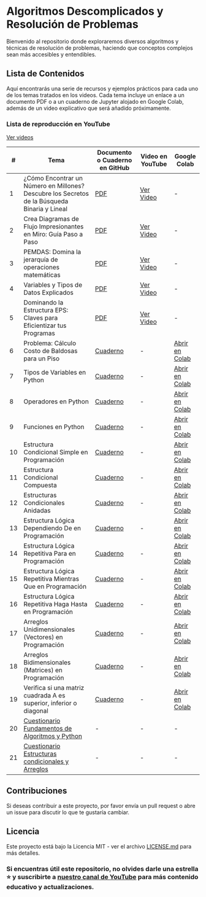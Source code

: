 # Algoritmos Descomplicados y Resolución de Problemas

Bienvenido al repositorio donde exploraremos diversos algoritmos y técnicas de resolución de problemas, haciendo que conceptos complejos sean más accesibles y entendibles.

## Lista de Contenidos

Aquí encontrarás una serie de recursos y ejemplos prácticos para cada uno de los temas tratados en los videos. Cada tema incluye un enlace a un documento PDF o a un cuaderno de Jupyter alojado en Google Colab, además de un video explicativo que será añadido próximamente.

### Lista de reproducción en YouTube
[Ver videos](https://www.youtube.com/watch?v=x4m2-OOZ5Ns&list=PLW9eOHy_Or2CYjJcNfSjf41zpfBtUEBQ-)

| #  | Tema                                                                    | Documento o Cuaderno en GitHub                                                  | Video en YouTube          | Google Colab                                        |
|----|-------------------------------------------------------------------------|---------------------------------------------------------------------------------|---------------------------|-----------------------------------------------------|
| 1  | ¿Cómo Encontrar un Número en Millones? Descubre los Secretos de la Búsqueda Binaria y Lineal | [PDF](https://github.com/franperezec/algorithms/blob/main/AlgoritmoBusquedaBinaria.pdf) | [Ver Video](https://youtu.be/x4m2-OOZ5Ns) | -                                                     |
| 2  | Crea Diagramas de Flujo Impresionantes en Miro: Guía Paso a Paso       | [PDF](https://github.com/franperezec/algorithms/blob/main/DiagramaDeFlujo.pdf)  | [Ver Video](https://youtu.be/Jo0MeJpmsyo) | -                                                     |
| 3  | PEMDAS: Domina la jerarquía de operaciones matemáticas                 | [PDF](https://github.com/franperezec/algorithms/blob/main/PEMDAS.pdf)           | [Ver Video](https://youtu.be/YRVu7hWqlHk) | -                                                     |
| 4  | Variables y Tipos de Datos Explicados                                   | [PDF](https://github.com/franperezec/algorithms/blob/main/Variables%20y%20Tipos%20Predefinidos1.pdf) | [Ver Video](https://youtu.be/fuEuXQH4erM) | -                                                     |
| 5  | Dominando la Estructura EPS: Claves para Eficientizar tus Programas    | [PDF](https://github.com/franperezec/algorithms/blob/main/EstructuraEntradaProcesoSalida.pdf) | [Ver Video](https://youtu.be/G9Ukz1ZtiSc) | -                                                     |
| 6  | Problema: Cálculo Costo de Baldosas para un Piso                       | [Cuaderno](https://github.com/franperezec/algorithms/blob/main/CostoRemodelaci%C3%B3n.ipynb) | -                           | [Abrir en Colab](https://colab.research.google.com/drive/1UCB1JRyu-oxhyKKS-k7X5-YAXSsIB0YN?usp=sharing) |
| 7  | Tipos de Variables en Python	                                          | [Cuaderno](https://github.com/franperezec/algorithms/blob/main/6TiposVariablesyFunciones.ipynb) | -                           | [Abrir en Colab](https://colab.research.google.com/drive/1tsJQoZRY_Zw-_xNiGKxC6iHL9EOJbzto?usp=sharing) |
| 8  | Operadores en Python	                                                  | [Cuaderno](https://github.com/franperezec/algorithms/blob/main/6TiposVariablesyFunciones.ipynb) | -                           | [Abrir en Colab](https://colab.research.google.com/drive/1tsJQoZRY_Zw-_xNiGKxC6iHL9EOJbzto?usp=sharing) |
| 9  | Funciones en Python	                                                  | [Cuaderno](https://github.com/franperezec/algorithms/blob/main/6TiposVariablesyFunciones.ipynb) | -                           | [Abrir en Colab](https://colab.research.google.com/drive/1tsJQoZRY_Zw-_xNiGKxC6iHL9EOJbzto?usp=sharing) |
| 10 | Estructura Condicional Simple en Programación                         | [Cuaderno](https://github.com/franperezec/algorithms/blob/main/7EstructuraCondicionalSimple.ipynb) | -                           | [Abrir en Colab](https://colab.research.google.com/drive/136OFXCyPJXCvpdIcHuxwIHcvvmopWDO1?usp=sharing) |
| 11 | Estructura Condicional Compuesta                                      | [Cuaderno](https://github.com/franperezec/algorithms/blob/main/8EstructuraCondicionalCompuesta.ipynb) | -                           | [Abrir en Colab](https://colab.research.google.com/drive/1MZ22oCV3AGlvCaAvuvIDe9_HQPYZACfR?usp=sharing) |
| 12 | Estructuras Condicionales Anidadas                                    | [Cuaderno](https://github.com/franperezec/algorithms/blob/main/8EstructuraCondicionalCompuesta.ipynb) | -                           | [Abrir en Colab](https://colab.research.google.com/drive/1MZ22oCV3AGlvCaAvuvIDe9_HQPYZACfR?usp=sharing) |
| 13 | Estructura Lógica Dependiendo De en Programación                      | [Cuaderno](https://github.com/franperezec/algorithms/blob/main/9DependiendoDe.ipynb) | -                           | [Abrir en Colab](https://colab.research.google.com/drive/1zepZM1Po7vVlwhr9UF_w_H76qLVgWysa?usp=sharing) |
| 14 | Estructura Lógica Repetitiva Para en Programación                     | [Cuaderno](https://github.com/franperezec/algorithms/blob/main/10EstructuraLogicaRepetitivaPara.ipynb) | -                           | [Abrir en Colab](https://colab.research.google.com/drive/1odph50cVW0eWj_-uY5Nck3Tcr2uj6xSd?usp=sharing) |
| 15 | Estructura Lógica Repetitiva Mientras Que en Programación             | [Cuaderno](https://github.com/franperezec/algorithms/blob/main/11EstructuraLogicaRepetitivaMientrasQue.ipynb) | -                           | [Abrir en Colab](https://colab.research.google.com/drive/1yAr-mN0oR3OHaMszOcAFx1bAuJdWg0MR?usp=sharing) |
| 16 | Estructura Lógica Repetitiva Haga Hasta en Programación               | [Cuaderno](https://github.com/franperezec/algorithms/blob/main/12EstructuraLogicaRepetitivaHagaHasta.ipynb) | -                           | [Abrir en Colab](https://colab.research.google.com/drive/1FJAs9HBhHDG8S0PW5URoOLHSgNPtoKFI?usp=sharing) |
| 17 | Arreglos Unidimensionales (Vectores) en Programación                  | [Cuaderno](https://github.com/franperezec/algorithms/blob/main/13ArreglosUnidimensionalesVectores.ipynb) | -                           | [Abrir en Colab](https://colab.research.google.com/drive/1EhA8eKD8YZmkpyj2LRsjHkctTvlNyWoz?usp=sharing) |
| 18 | Arreglos Bidimensionales (Matrices) en Programación                   | [Cuaderno](https://github.com/franperezec/algorithms/blob/main/14ArreglosBidimensionalesMatrices.ipynb) | -                           | [Abrir en Colab](https://colab.research.google.com/drive/1P-chu0ODLXZU4_AzdpWGV6W3dgRbJII3?usp=sharing) |
| 19 | Verifica si una matriz cuadrada A es superior, inferior o diagonal    | [Cuaderno](https://github.com/franperezec/algorithms/blob/main/MatrizCuadradaDiagonal.ipynb) | -                           | [Abrir en Colab](https://colab.research.google.com/drive/1o8fiPRAp1Md8ma6vY7Jj1DUdrknyiAVx?usp=sharing) |
| 20 | [Cuestionario Fundamentos de Algoritmos y Python](https://quizizz.com/join?gc=98724881)         | - | -                           | -                                                     |
| 21 | [Cuestionario Estructuras condicionales y Arreglos](https://quizizz.com/join?gc=69079003)          | - | -                           | -                                                     |

## Contribuciones

Si deseas contribuir a este proyecto, por favor envía un pull request o abre un issue para discutir lo que te gustaría cambiar.

## Licencia

Este proyecto está bajo la Licencia MIT - ver el archivo [LICENSE.md](LICENSE) para más detalles.

### Si encuentras útil este repositorio, no olvides darle una estrella ⭐ y suscribirte a [nuestro canal de YouTube](https://www.youtube.com/watch?v=x4m2-OOZ5Ns&list=PLW9eOHy_Or2CYjJcNfSjf41zpfBtUEBQ-) para más contenido educativo y actualizaciones.

